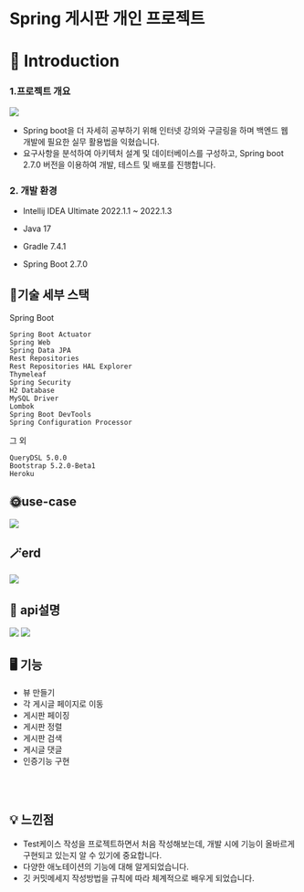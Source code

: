 # Spring 게시판 개인 프로젝트 



# 📖 Introduction

### 1.프로젝트 개요 

<img src="https://github.com/Jim3-4/fastcampus-projectboard/blob/main/fastcampus-project-board/document/%EB%A9%94%EC%9D%B8%EC%9D%B4%EB%AF%B8%EC%A7%80.jpg">

- Spring boot을 더 자세히 공부하기 위해 인터넷 강의와 구글링을 하며 백엔드 웹 개발에 필요한 실무 활용법을 익혔습니다. 
- 요구사항을 분석하여 아키텍처 설계 및 데이터베이스를 구성하고, Spring boot 2.7.0 버전을 이용하여 개발, 테스트 및 배포를 진행합니다. 



### 2. 개발 환경

- Intellij IDEA Ultimate 2022.1.1 ~ 2022.1.3

- Java 17

- Gradle 7.4.1

- Spring Boot 2.7.0

  

## 📃기술 세부 스택  

Spring Boot

```
Spring Boot Actuator
Spring Web
Spring Data JPA
Rest Repositories
Rest Repositories HAL Explorer
Thymeleaf
Spring Security
H2 Database
MySQL Driver
Lombok
Spring Boot DevTools
Spring Configuration Processor
```

그 외

```
QueryDSL 5.0.0
Bootstrap 5.2.0-Beta1
Heroku
```





## 🌞use-case

<img src='https://github.com/Jim3-4/fastcampus-projectboard/blob/main/document/use-case.svg'>



## 🪄erd

<img src='https://github.com/Jim3-4/fastcampus-projectboard/blob/main/document/project-board-erd.svg'>





## 🧲 api설명

<img src="https://github.com/Jim3-4/fastcampus-projectboard/blob/main/fastcampus-project-board/document/url%EC%84%A4%EB%AA%85.jpg">



<img src="https://github.com/Jim3-4/fastcampus-projectboard/blob/main/fastcampus-project-board/document/url%EC%9E%85%EB%A0%A5%EB%8D%B0%EC%9D%B4%ED%84%B0%EA%B5%AC%EC%84%B1.jpg">

<br>

## 🖥 기능

- 뷰 만들기
- 각 게시글 페이지로 이동
- 게시판 페이징
- 게시판 정렬
- 게시판 검색
- 게시글 댓글
- 인증기능 구현


<br><br>

## 💡 느낀점

- Test케이스 작성을 프로젝트하면서 처음 작성해보는데, 개발 시에 기능이 올바르게 구현되고 있는지 알 수 있기에 중요합니다.
- 다양한 애노테이션의 기능에 대해 알게되었습니다. 
- 깃 커밋메세지 작성방법을 규칙에 따라 체계적으로 배우게 되었습니다. 

